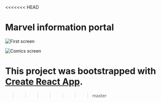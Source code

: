 <<<<<<< HEAD
# Marvel information portal

![First screen](https://i2.piccy.info/i9/c5fc189b80f6fc5e6d98d20b16dcfac3/1644438537/290836/1457852/9107screenshot_localhost_3000_2022_02_09_23_27_39.jpg)

![Comics screen](https://i2.piccy.info/i9/ecfb63e378c25e92912a73b0233babc0/1644438623/366571/1457852/screenshot_localhost_3000_2022_02_09_23_28_21.jpg)

This project was bootstrapped with [Create React App](https://github.com/facebook/create-react-app).
=======

>>>>>>> master
